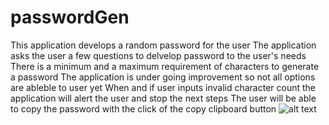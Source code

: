 # passwordGen
This application develops a random password for the user
The application asks the user a few questions to delvelop password to the user's needs
There is a minimum and a maximum requirement of characters to generate a password
The application is under going improvement so not all options are ableble to user yet
When and if user inputs invalid character count the application will alert the user and stop the next steps
The user will be able to copy the password with the click of the copy clipboard button
![alt text](https://cdn.pixabay.com/photo/2015/12/01/20/28/fall-1072821__340.jpg)
